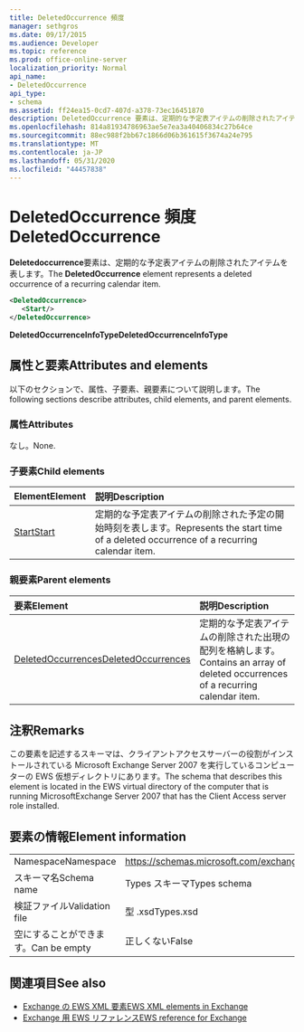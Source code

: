 ```yaml
---
title: DeletedOccurrence 頻度
manager: sethgros
ms.date: 09/17/2015
ms.audience: Developer
ms.topic: reference
ms.prod: office-online-server
localization_priority: Normal
api_name:
- DeletedOccurrence
api_type:
- schema
ms.assetid: ff24ea15-0cd7-407d-a378-73ec16451870
description: DeletedOccurrence 要素は、定期的な予定表アイテムの削除されたアイテムを表します。
ms.openlocfilehash: 814a81934786963ae5e7ea3a40406834c27b64ce
ms.sourcegitcommit: 88ec988f2bb67c1866d06b361615f3674a24e795
ms.translationtype: MT
ms.contentlocale: ja-JP
ms.lasthandoff: 05/31/2020
ms.locfileid: "44457838"
---
```

# <a name="deletedoccurrence"></a><span data-ttu-id="3fa3c-103">DeletedOccurrence 頻度</span><span class="sxs-lookup"><span data-stu-id="3fa3c-103">DeletedOccurrence</span></span>

<span data-ttu-id="3fa3c-104">**Deletedoccurrence**要素は、定期的な予定表アイテムの削除されたアイテムを表します。</span><span class="sxs-lookup"><span data-stu-id="3fa3c-104">The **DeletedOccurrence** element represents a deleted occurrence of a recurring calendar item.</span></span> 
  
```xml
<DeletedOccurrence>
   <Start/>
</DeletedOccurrence>
```

 <span data-ttu-id="3fa3c-105">**DeletedOccurrenceInfoType**</span><span class="sxs-lookup"><span data-stu-id="3fa3c-105">**DeletedOccurrenceInfoType**</span></span>
## <a name="attributes-and-elements"></a><span data-ttu-id="3fa3c-106">属性と要素</span><span class="sxs-lookup"><span data-stu-id="3fa3c-106">Attributes and elements</span></span>

<span data-ttu-id="3fa3c-107">以下のセクションで、属性、子要素、親要素について説明します。</span><span class="sxs-lookup"><span data-stu-id="3fa3c-107">The following sections describe attributes, child elements, and parent elements.</span></span>
  
### <a name="attributes"></a><span data-ttu-id="3fa3c-108">属性</span><span class="sxs-lookup"><span data-stu-id="3fa3c-108">Attributes</span></span>

<span data-ttu-id="3fa3c-109">なし。</span><span class="sxs-lookup"><span data-stu-id="3fa3c-109">None.</span></span>
  
### <a name="child-elements"></a><span data-ttu-id="3fa3c-110">子要素</span><span class="sxs-lookup"><span data-stu-id="3fa3c-110">Child elements</span></span>

|<span data-ttu-id="3fa3c-111">**Element**</span><span class="sxs-lookup"><span data-stu-id="3fa3c-111">**Element**</span></span>|<span data-ttu-id="3fa3c-112">**説明**</span><span class="sxs-lookup"><span data-stu-id="3fa3c-112">**Description**</span></span>|
|:-----|:-----|
|[<span data-ttu-id="3fa3c-113">Start</span><span class="sxs-lookup"><span data-stu-id="3fa3c-113">Start</span></span>](start.md) <br/> |<span data-ttu-id="3fa3c-114">定期的な予定表アイテムの削除された予定の開始時刻を表します。</span><span class="sxs-lookup"><span data-stu-id="3fa3c-114">Represents the start time of a deleted occurrence of a recurring calendar item.</span></span>  <br/> |
   
### <a name="parent-elements"></a><span data-ttu-id="3fa3c-115">親要素</span><span class="sxs-lookup"><span data-stu-id="3fa3c-115">Parent elements</span></span>

|<span data-ttu-id="3fa3c-116">**要素**</span><span class="sxs-lookup"><span data-stu-id="3fa3c-116">**Element**</span></span>|<span data-ttu-id="3fa3c-117">**説明**</span><span class="sxs-lookup"><span data-stu-id="3fa3c-117">**Description**</span></span>|
|:-----|:-----|
|[<span data-ttu-id="3fa3c-118">DeletedOccurrences</span><span class="sxs-lookup"><span data-stu-id="3fa3c-118">DeletedOccurrences</span></span>](deletedoccurrences.md) <br/> |<span data-ttu-id="3fa3c-119">定期的な予定表アイテムの削除された出現の配列を格納します。</span><span class="sxs-lookup"><span data-stu-id="3fa3c-119">Contains an array of deleted occurrences of a recurring calendar item.</span></span>  <br/> |
   
## <a name="remarks"></a><span data-ttu-id="3fa3c-120">注釈</span><span class="sxs-lookup"><span data-stu-id="3fa3c-120">Remarks</span></span>

<span data-ttu-id="3fa3c-121">この要素を記述するスキーマは、クライアントアクセスサーバーの役割がインストールされている Microsoft Exchange Server 2007 を実行しているコンピューターの EWS 仮想ディレクトリにあります。</span><span class="sxs-lookup"><span data-stu-id="3fa3c-121">The schema that describes this element is located in the EWS virtual directory of the computer that is running MicrosoftExchange Server 2007 that has the Client Access server role installed.</span></span>
  
## <a name="element-information"></a><span data-ttu-id="3fa3c-122">要素の情報</span><span class="sxs-lookup"><span data-stu-id="3fa3c-122">Element information</span></span>

|||
|:-----|:-----|
|<span data-ttu-id="3fa3c-123">Namespace</span><span class="sxs-lookup"><span data-stu-id="3fa3c-123">Namespace</span></span>  <br/> |https://schemas.microsoft.com/exchange/services/2006/types  <br/> |
|<span data-ttu-id="3fa3c-124">スキーマ名</span><span class="sxs-lookup"><span data-stu-id="3fa3c-124">Schema name</span></span>  <br/> |<span data-ttu-id="3fa3c-125">Types スキーマ</span><span class="sxs-lookup"><span data-stu-id="3fa3c-125">Types schema</span></span>  <br/> |
|<span data-ttu-id="3fa3c-126">検証ファイル</span><span class="sxs-lookup"><span data-stu-id="3fa3c-126">Validation file</span></span>  <br/> |<span data-ttu-id="3fa3c-127">型 .xsd</span><span class="sxs-lookup"><span data-stu-id="3fa3c-127">Types.xsd</span></span>  <br/> |
|<span data-ttu-id="3fa3c-128">空にすることができます。</span><span class="sxs-lookup"><span data-stu-id="3fa3c-128">Can be empty</span></span>  <br/> |<span data-ttu-id="3fa3c-129">正しくない</span><span class="sxs-lookup"><span data-stu-id="3fa3c-129">False</span></span>  <br/> |
   
## <a name="see-also"></a><span data-ttu-id="3fa3c-130">関連項目</span><span class="sxs-lookup"><span data-stu-id="3fa3c-130">See also</span></span>

- [<span data-ttu-id="3fa3c-131">Exchange の EWS XML 要素</span><span class="sxs-lookup"><span data-stu-id="3fa3c-131">EWS XML elements in Exchange</span></span>](ews-xml-elements-in-exchange.md)  
- [<span data-ttu-id="3fa3c-132">Exchange 用 EWS リファレンス</span><span class="sxs-lookup"><span data-stu-id="3fa3c-132">EWS reference for Exchange</span></span>](ews-reference-for-exchange.md)

